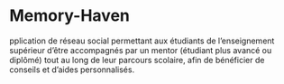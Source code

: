# Memory-Haven
pplication de réseau social permettant aux étudiants de l’enseignement supérieur d’être accompagnés par un mentor (étudiant plus avancé ou diplômé) tout au long de leur parcours scolaire, afin de bénéficier de conseils et d’aides personnalisés.

